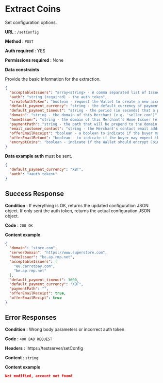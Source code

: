 # Extract Coins

Set configuration options.

**URL** : `/setConfig`

**Method** : `POST`

**Auth required** : YES

**Permissions required** : None

**Data constraints**

Provide the basic information for the extraction.

```json
{
  "acceptableIssuers": "array<string> - A comma separated list of Issuer domains whose Coins are acceptable (e.g. [(eu.carrotpay.com), bitex.com])",
  "auth": "string (required) - the auth token",
  "createAuthToken": "boolean - request the Wallet to create a new account and to store the authentication token in an 'auth' element in the config file. If 'auth' already exists, this setting is ignored",
  "default_payment_currency": "string - the default currency of payments (e.g. 'XBT')",
  "default_payment_timeout": "string - the period (in seconds) that a payment request is valid when expires parameter is not set",
  "domain": "string - the domain of this Merchant (e.g. 'seller.com')",
  "homeIssuer": "string - the domain of this Merchant's Home Issuer (e.g. 'eu.carrotpay.com')",
  "paymentPath": "string - the path that will be prepend to the domain to reach the /payment function that receives the payment Coins",
  "email_customer_contact": "string - the Merchant's contact email address. The configuration value may be overridden by passing a 'email.contact' element in the parameter to /createPaymentRequest",
  "offerEmailReceipt": "boolean - a boolean to indicate if the buyer may expect a payment receipt, upon the occasion of providing an email address during payment",
  "offerEmailRefund": "boolean - to indicate if the buyer may expect the possibility of a refund",
  "encryptCoins": "boolean - indicate if the Wallet should encrypt Coins while they are stored in the database",
}
```

**Data example** **auth** must be sent.

```json
{
  "default_payment_currency": "XBT",
  "auth": "<auth token>"
}
```

## Success Response

**Condition** : If everything is OK, returns the updated configuration JSON object. If only sent the auth token, returns the actual configuration JSON object.

**Code** : `200 OK`

**Content example**

```json
{
  "domain": "store.com",
  "serverDomain": "https://www.superstore.com",
  "homeIssuer": "be.ap.rmp.net",
  "acceptableIssuers": [
    "eu.carrotpay.com",
    "be.ap.rmp.net"
  ],
  "default_payment_timeout": 3600,
  "default_payment_currency": "XBT",
  "paymentPath": "",
  "offerEmailReceipt": true,
  "offerEmailRecipt": true
}
```

## Error Responses

**Condition** : Wrong body parameters or incorrect auth token.

**Code** : `400 BAD REQUEST`

**Headers** : `https://testserver/setConfig

**Content** : `string`

**Content example**

```json
Not modified, account not found
```
